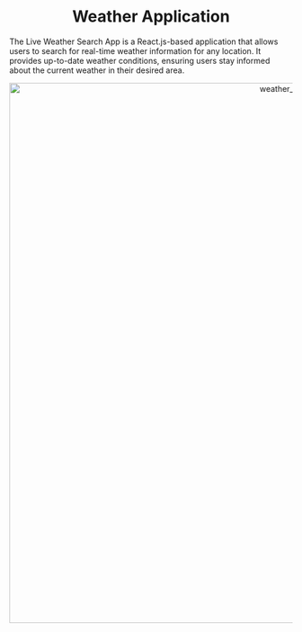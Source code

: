 <h1 align="center">Weather Application</h1>
<p>The Live Weather Search App is a React.js-based application that allows users to search for real-time weather information for any location. It provides up-to-date weather conditions, ensuring users stay informed about the current weather in their desired area.</p>
<p align="center"> 
    <a href="https://weather-app-rashi.netlify.app" target="_blank">
      <img width="960" alt="weather_app" src="https://github.com/Rashi2608/Weather-App/assets/138390220/f1ec505b-0d1c-46a8-89f0-2feae5eab747">
    </a>
</p>
